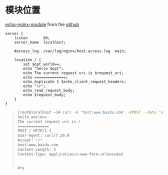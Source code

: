 # 模块位置

[echo-nginx-module](https://github.com/openresty/echo-nginx-module/tags) from the [github](https://github.com/openresty/echo-nginx-module)



```nginx
server {
    listen       80;
    server_name  localhost;

    #access_log  /var/log/nginx/host.access.log  main;

    location / {
        set $opt world==;
        echo "hello $opt";
        echo The current request uri is $request_uri;
        echo ==============;
        echo_duplicate 1 $echo_client_request_headers;
        echo "\r";
        echo_read_request_body;
        echo $request_body;
    }
}
```

> ```bash
> [root@localhost ~]# curl -H 'host:www.baidu.com' -XPOST --data 'x=y' localhost
> hello world==
> The current request uri is /
> ==============
> POST / HTTP/1.1
> User-Agent: curl/7.29.0
> Accept: */*
> host:www.baidu.com
> Content-Length: 3
> Content-Type: application/x-www-form-urlencoded
> 
> 
> x=y
> ```



